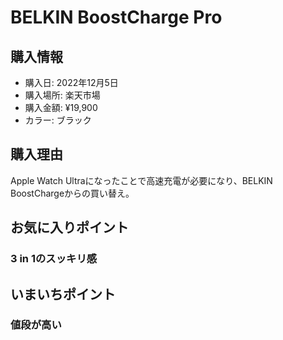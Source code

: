 # BELKIN BoostCharge Pro
## 購入情報
- 購入日: 2022年12月5日
- 購入場所: 楽天市場
- 購入金額: ¥19,900
- カラー: ブラック
## 購入理由
Apple Watch Ultraになったことで高速充電が必要になり、BELKIN BoostChargeからの買い替え。

## お気に入りポイント
### 3 in 1のスッキリ感


## いまいちポイント
### 値段が高い
